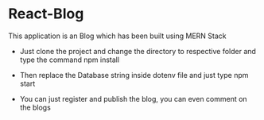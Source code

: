 # React-Blog

This application is an Blog which has been built using MERN Stack 

- Just clone the project and change the directory to respective folder and type the command npm install

- Then replace the Database string inside dotenv file and just type npm start

- You can just register and publish the blog, you can even comment on the blogs 
